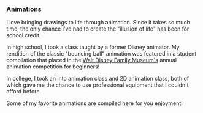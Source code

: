 ### Animations

I love bringing drawings to life through animation. Since it takes so much time, the only chance I've had to create the "illusion of life" has been for school credit.

In high school, I took a class taught by a former Disney animator. My rendition of the classic "bouncing ball" animation was featured in a student compilation that placed in the [Walt Disney Family Museum's](https://www.waltdisney.org/) annual animation competition for beginners!

In college, I took an into animation class and 2D animation class, both of which gave me the chance to use professional equipment that I couldn't afford before.

Some of my favorite animations are compiled here for you enjoyment!

<image-row>
<nuxt-img src='/animations/walk-cycle.gif'></nuxt-img>
<nuxt-img src='/animations/zoetrope.gif'></nuxt-img>
<nuxt-img src='/animations/circle-boogie.gif'></nuxt-img>
</image-row>

<image-row>
<nuxt-img src='/animations/six-ft-apart.gif'></nuxt-img>
<nuxt-img src='/animations/jack-in-the-box.gif'></nuxt-img>
</image-row>

<image-row>
<nuxt-img src='/animations/fire-paper.gif'></nuxt-img>
<nuxt-img src='/animations/explosion.gif'></nuxt-img>
<nuxt-img src='/animations/fire.gif'></nuxt-img>
</image-row>

<image-row>
<nuxt-img src='/animations/bunny.gif'></nuxt-img>
<nuxt-img src='/animations/monty-python.gif'></nuxt-img>
<nuxt-img src='/animations/wave.gif'></nuxt-img>
</image-row>